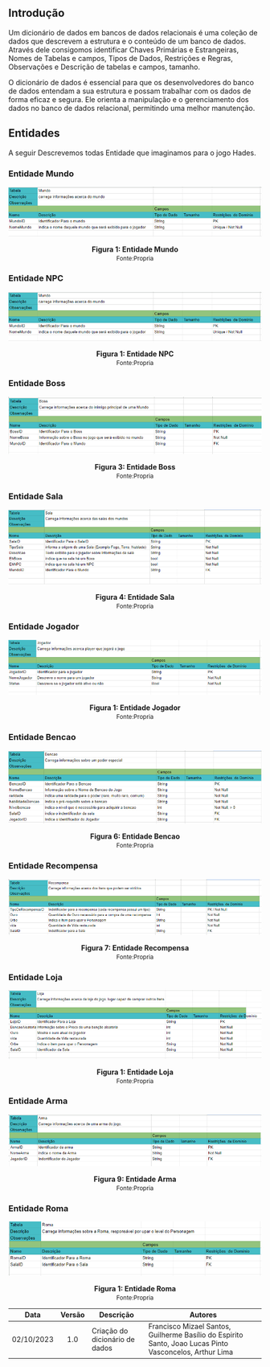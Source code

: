 ## Introdução

Um dicionário de dados em bancos de dados relacionais é uma coleção de dados que descrevem a estrutura e o conteúdo de um banco de dados. Através dele consigomos identificar Chaves Primárias e Estrangeiras, Nomes de Tabelas e campos, Tipos de Dados, Restrições e Regras, Observações e Descrição de tabelas e campos, tamanho.

O dicionário de dados é essencial para que os desenvolvedores do banco de dados entendam a sua estrutura e possam trabalhar com os dados de forma eficaz e segura. Ele orienta a manipulação e o gerenciamento dos dados no banco de dados relacional, permitindo uma melhor manutenção.



## Entidades

A seguir Descrevemos todas Entidade que imaginamos para o jogo Hades.
### Entidade Mundo


![imagem 1](../images/dicionario/d1.png)

<center> <figcaption>
    <b>Figura 1:
     Entidade Mundo</b>
    <br><small>Fonte:Propria</small>
</figcaption> </center>

### Entidade NPC
![imagem 2](../images/dicionario/d2.png)

<center> <figcaption>
    <b>Figura 1:
     Entidade NPC</b>
    <br><small>Fonte:Propria</small>
</figcaption> </center>

### Entidade Boss
![imagem 3](../images/dicionario/d3.png)

<center> <figcaption>
    <b>Figura 3:
     Entidade Boss</b>
    <br><small>Fonte:Propria</small>
</figcaption> </center>

### Entidade Sala
![imagem 4](../images/dicionario/d4.png)

<center> <figcaption>
    <b>Figura 4:
     Entidade Sala</b>
    <br><small>Fonte:Propria</small>
</figcaption> </center>

### Entidade Jogador
![imagem 5](../images/dicionario/d5.png)

<center> <figcaption>
    <b>Figura 1:
     Entidade Jogador</b>
    <br><small>Fonte:Propria</small>
</figcaption> </center>

### Entidade Bencao
![imagem 6](../images/dicionario/d6.png)

<center> <figcaption>
    <b>Figura 6:
     Entidade Bencao</b>
    <br><small>Fonte:Propria</small>
</figcaption> </center>

### Entidade Recompensa
![imagem 7](../images/dicionario/d7.png)

<center> <figcaption>
    <b>Figura 7:
     Entidade Recompensa</b>
    <br><small>Fonte:Propria</small>
</figcaption> </center>

### Entidade Loja
![imagem 8](../images/dicionario/d8.png)

<center> <figcaption>
    <b>Figura 1:
     Entidade Loja</b>
    <br><small>Fonte:Propria</small>
</figcaption> </center>

### Entidade Arma
![imagem 9](../images/dicionario/d9.png)

<center> <figcaption>
    <b>Figura 9:
     Entidade Arma</b>
    <br><small>Fonte:Propria</small>
</figcaption> </center>

### Entidade Roma
![imagem 10](../images/dicionario/d10.png)

<center> <figcaption>
    <b>Figura 1:
     Entidade Roma</b>
    <br><small>Fonte:Propria</small>
</figcaption> </center>




| Data | Versão | Descrição | Autores |
|:------:|:--------:|-----------|-------|
| 02/10/2023 | 1.0 | Criação do dicionário de dados | Francisco Mizael Santos, Guilherme Basílio do Espirito Santo, Joao Lucas Pinto Vasconcelos, Arthur Lima |